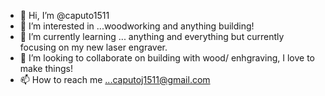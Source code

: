 - 👋 Hi, I’m @caputo1511
- 👀 I’m interested in ...woodworking and anything building!
- 🌱 I’m currently learning ... anything and everything but currently focusing on my new laser engraver.
- 💞️ I’m looking to collaborate on building with wood/ enhgraving, I love to make things!
- 📫 How to reach me ...caputoj1511@gmail.com

<!---
caputo1511/caputo1511 is a ✨ special ✨ repository because its `README.md` (this file) appears on your GitHub profile.
You can click the Preview link to take a look at your changes.
--->
